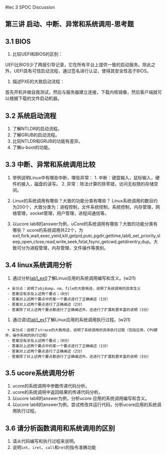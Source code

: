 #lec 3 SPOC Discussion

## 第三讲 启动、中断、异常和系统调用-思考题

## 3.1 BIOS
 1. 比较UEFI和BIOS的区别：
 
UEFI比BIOS少了两层引导记录，它在所有平台上提供一致的启动服务。除此之外，UEFI具有可信启动流程，通过签名进行认证，使得其安全性高于BIOS。

 1. 描述PXE的大致启动流程：
 
首先开机并做自我测试，然后与服务器建立连接，下载内核镜像，然后客户端就可以根据下载的文件启动机器。


## 3.2 系统启动流程
 1. 了解NTLDR的启动流程。
 1. 了解GRUB的启动流程。
 1. 比较NTLDR和GRUB的功能有差异。
 1. 了解u-boot的功能。

## 3.3 中断、异常和系统调用比较
 1. 举例说明Linux中有哪些中断，哪些异常：   1. 中断：键盘输入，鼠标输入，硬件的接入，磁盘的读写。   2. 异常：除法计算的除零错，访问无权限的存储空间。
 1. Linux的系统调用有哪些？大致的功能分类有哪些？    Linux系统调用的数目约为200个，大致分类为：进程控制，文件系统控制，系统控制，内存管理，网络管理，socket管理，用户管理，进程间通信等。
 
 1. 以ucore lab8的answer为例，uCore的系统调用有哪些？大致的功能分类有哪些？    ucore的系统调用共22个，为exit,fork,wait,exec,yield,kill,getpid,putc,pgdir,gettime,lab6_set_priority,sleep,open,close,read,write,seek,fstat,fsync,getcwd,getdirentry,dup。大致可分为进程管理，内存管理，文件操作等类别。

 
## 3.4 linux系统调用分析
 1. 通过分析[lab1_ex0](https://github.com/chyyuu/ucore_lab/blob/master/related_info/lab1/lab1-ex0.md)了解Linux应用的系统调用编写和含义。(w2l1)
 

 ```
  + 采分点：说明了objdump，nm，file的大致用途，说明了系统调用的具体含义
  - 答案没有涉及上述两个要点；（0分）
  - 答案对上述两个要点中的某一个要点进行了正确阐述（1分）
  - 答案对上述两个要点进行了正确阐述（2分）
  - 答案除了对上述两个要点都进行了正确阐述外，还进行了扩展和更丰富的说明（3分）
 
 ```
 
 1. 通过调试[lab1_ex1](https://github.com/chyyuu/ucore_lab/blob/master/related_info/lab1/lab1-ex1.md)了解Linux应用的系统调用执行过程。(w2l1)
 

 ```
  + 采分点：说明了strace的大致用途，说明了系统调用的具体执行过程（包括应用，CPU硬件，操作系统的执行过程）
  - 答案没有涉及上述两个要点；（0分）
  - 答案对上述两个要点中的某一个要点进行了正确阐述（1分）
  - 答案对上述两个要点进行了正确阐述（2分）
  - 答案除了对上述两个要点都进行了正确阐述外，还进行了扩展和更丰富的说明（3分）
 ```
 
## 3.5 ucore系统调用分析
 1. ucore的系统调用中参数传递代码分析。
 1. ucore的系统调用中返回结果的传递代码分析。
 1. 以ucore lab8的answer为例，分析ucore 应用的系统调用编写和含义。
 1. 以ucore lab8的answer为例，尝试修改并运行代码，分析ucore应用的系统调用执行过程。
 
## 3.6 请分析函数调用和系统调用的区别
 1. 请从代码编写和执行过程来说明。
   1. 说明`int`、`iret`、`call`和`ret`的指令准确功能
 
